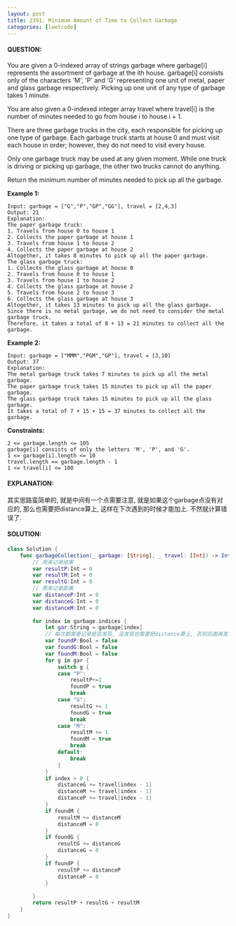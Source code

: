 ```yaml
---
layout: post
title: 2391. Minimum Amount of Time to Collect Garbage
categories: [leetcode]
---
```

#### QUESTION:
You are given a 0-indexed array of strings garbage where garbage[i] represents the assortment of garbage at the ith house. garbage[i] consists only of the characters 'M', 'P' and 'G' representing one unit of metal, paper and glass garbage respectively. Picking up one unit of any type of garbage takes 1 minute.

You are also given a 0-indexed integer array travel where travel[i] is the number of minutes needed to go from house i to house i + 1.

There are three garbage trucks in the city, each responsible for picking up one type of garbage. Each garbage truck starts at house 0 and must visit each house in order; however, they do not need to visit every house.

Only one garbage truck may be used at any given moment. While one truck is driving or picking up garbage, the other two trucks cannot do anything.

Return the minimum number of minutes needed to pick up all the garbage.

 

__Example 1:__
```
Input: garbage = ["G","P","GP","GG"], travel = [2,4,3]
Output: 21
Explanation:
The paper garbage truck:
1. Travels from house 0 to house 1
2. Collects the paper garbage at house 1
3. Travels from house 1 to house 2
4. Collects the paper garbage at house 2
Altogether, it takes 8 minutes to pick up all the paper garbage.
The glass garbage truck:
1. Collects the glass garbage at house 0
2. Travels from house 0 to house 1
3. Travels from house 1 to house 2
4. Collects the glass garbage at house 2
5. Travels from house 2 to house 3
6. Collects the glass garbage at house 3
Altogether, it takes 13 minutes to pick up all the glass garbage.
Since there is no metal garbage, we do not need to consider the metal garbage truck.
Therefore, it takes a total of 8 + 13 = 21 minutes to collect all the garbage.
```
__Example 2:__
```
Input: garbage = ["MMM","PGM","GP"], travel = [3,10]
Output: 37
Explanation:
The metal garbage truck takes 7 minutes to pick up all the metal garbage.
The paper garbage truck takes 15 minutes to pick up all the paper garbage.
The glass garbage truck takes 15 minutes to pick up all the glass garbage.
It takes a total of 7 + 15 + 15 = 37 minutes to collect all the garbage.
 ```

__Constraints:__
```
2 <= garbage.length <= 105
garbage[i] consists of only the letters 'M', 'P', and 'G'.
1 <= garbage[i].length <= 10
travel.length == garbage.length - 1
1 <= travel[i] <= 100
```
#### EXPLANATION:

其实思路蛮简单的, 就是中间有一个点需要注意, 就是如果这个garbage点没有对应的, 那么也需要把distance算上, 这样在下次遇到的时候才能加上. 不然就计算错误了.

#### SOLUTION:
```swift
class Solution {
    func garbageCollection(_ garbage: [String], _ travel: [Int]) -> Int {
        // 用来记录结果
        var resultP:Int = 0
        var resultM:Int = 0
        var resultG:Int = 0
        // 用来记录距离
        var distanceP:Int = 0
        var distanceG:Int = 0
        var distanceM:Int = 0
        
        for index in garbage.indices {
            let gar:String = garbage[index]
            // 每次都需要记录是否发现, 没发现也需要把distance算上, 否则后面再发现还得往前倒
            var foundP:Bool = false
            var foundG:Bool = false
            var foundM:Bool = false
            for g in gar {
                switch g {
                case "P":
                    resultP+=1
                    foundP = true
                    break
                case "G":
                    resultG += 1
                    foundG = true
                    break
                case "M":
                    resultM += 1
                    foundM = true
                    break
                default:
                    break
                }
            }
            if index > 0 {
                distanceG += travel[index - 1]
                distanceM += travel[index - 1]
                distanceP += travel[index - 1]
            }
            if foundM {
                resultM += distanceM
                distanceM = 0
            }
            if foundG {
                resultG += distanceG
                distanceG = 0
            }
            if foundP {
                resultP += distanceP
                distanceP = 0
            }
            
        }
        return resultP + resultG + resultM
    }
}
```
